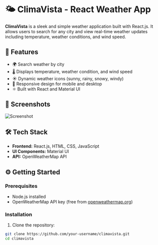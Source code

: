 # 🌤️ ClimaVista - React Weather App

**ClimaVista** is a sleek and simple weather application built with React.js. It allows users to search for any city and view real-time weather updates including temperature, weather conditions, and wind speed.

## 🚀 Features

- 🌍 Search weather by city
- 🌡️ Displays temperature, weather condition, and wind speed
- ☀️ Dynamic weather icons (sunny, rainy, snowy, windy)
- 📱 Responsive design for mobile and desktop
- ⚛️ Built with React and Material UI

## 📸 Screenshots

![Screenshot](./screenshots/main-view.png)

## 🛠️ Tech Stack

- **Frontend:** React.js, HTML, CSS, JavaScript
- **UI Components:** Material UI
- **API:** OpenWeatherMap API

## ⚙️ Getting Started

### Prerequisites

- Node.js installed
- OpenWeatherMap API key (free from [openweathermap.org](https://openweathermap.org))

### Installation

1. Clone the repository:

```bash
git clone https://github.com/your-username/climavista.git
cd climavista
